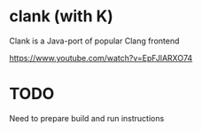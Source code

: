 # clank (with K)
Clank is a Java-port of popular Clang frontend

https://www.youtube.com/watch?v=EpFJlARXO74

# TODO
Need to prepare build and run instructions
